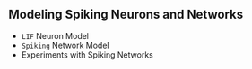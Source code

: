 
## Modeling Spiking Neurons and Networks

- `LIF` Neuron Model
- `Spiking` Network Model
- Experiments with Spiking Networks

   
   

